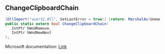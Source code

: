 ## ChangeClipboardChain

```csharp
[DllImport("user32.dll", SetLastError = true)] [return: MarshalAs(UnmanagedType.Bool)]
public static extern bool ChangeClipboardChain(
   IntPtr hWndRemove,
   IntPtr hWndNewNext
);
```

Microsoft documentation: [Link](https://docs.microsoft.com/en-us/windows/win32/api/winuser/nf-winuser-changeclipboardchain)
